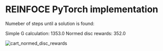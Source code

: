 # REINFOCE PyTorch implementation 

Numeber of steps until a solution is found:    

Simple G calculation: 1353.0
Normed disc rewards:   352.0

![cart_normed_disc_rewards]()
